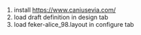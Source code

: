 1. install https://www.caniusevia.com/
2. load draft definition in design tab
3. load feker-alice_98.layout in configure tab
